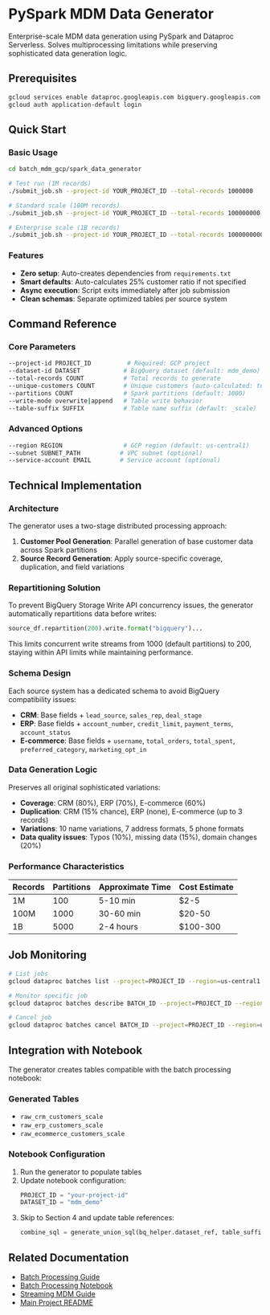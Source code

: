 # PySpark MDM Data Generator

Enterprise-scale MDM data generation using PySpark and Dataproc Serverless. Solves multiprocessing limitations while preserving sophisticated data generation logic.

## Prerequisites

```bash
gcloud services enable dataproc.googleapis.com bigquery.googleapis.com compute.googleapis.com
gcloud auth application-default login
```

## Quick Start

### Basic Usage
```bash
cd batch_mdm_gcp/spark_data_generator

# Test run (1M records)
./submit_job.sh --project-id YOUR_PROJECT_ID --total-records 1000000

# Standard scale (100M records)
./submit_job.sh --project-id YOUR_PROJECT_ID --total-records 100000000

# Enterprise scale (1B records)
./submit_job.sh --project-id YOUR_PROJECT_ID --total-records 1000000000 --partitions 5000
```

### Features
- **Zero setup**: Auto-creates dependencies from `requirements.txt`
- **Smart defaults**: Auto-calculates 25% customer ratio if not specified
- **Async execution**: Script exits immediately after job submission
- **Clean schemas**: Separate optimized tables per source system

## Command Reference

### Core Parameters
```bash
--project-id PROJECT_ID          # Required: GCP project
--dataset-id DATASET            # BigQuery dataset (default: mdm_demo)
--total-records COUNT           # Total records to generate
--unique-customers COUNT        # Unique customers (auto-calculated: total ÷ 4)
--partitions COUNT              # Spark partitions (default: 1000)
--write-mode overwrite|append   # Table write behavior
--table-suffix SUFFIX           # Table name suffix (default: _scale)
```

### Advanced Options
```bash
--region REGION                 # GCP region (default: us-central1)
--subnet SUBNET_PATH           # VPC subnet (optional)
--service-account EMAIL        # Service account (optional)
```

## Technical Implementation

### Architecture
The generator uses a two-stage distributed processing approach:

1. **Customer Pool Generation**: Parallel generation of base customer data across Spark partitions
2. **Source Record Generation**: Apply source-specific coverage, duplication, and field variations

### Repartitioning Solution
To prevent BigQuery Storage Write API concurrency issues, the generator automatically repartitions data before writes:

```python
source_df.repartition(200).write.format("bigquery")...
```

This limits concurrent write streams from 1000 (default partitions) to 200, staying within API limits while maintaining performance.

### Schema Design
Each source system has a dedicated schema to avoid BigQuery compatibility issues:

- **CRM**: Base fields + `lead_source`, `sales_rep`, `deal_stage`
- **ERP**: Base fields + `account_number`, `credit_limit`, `payment_terms`, `account_status`
- **E-commerce**: Base fields + `username`, `total_orders`, `total_spent`, `preferred_category`, `marketing_opt_in`

### Data Generation Logic
Preserves all original sophisticated variations:
- **Coverage**: CRM (80%), ERP (70%), E-commerce (60%)
- **Duplication**: CRM (15% chance), ERP (none), E-commerce (up to 3 records)
- **Variations**: 10 name variations, 7 address formats, 5 phone formats
- **Data quality issues**: Typos (10%), missing data (15%), domain changes (20%)

### Performance Characteristics
| Records | Partitions | Approximate Time | Cost Estimate |
|---------|------------|------------------|---------------|
| 1M | 100 | 5-10 min | $2-5 |
| 100M | 1000 | 30-60 min | $20-50 |
| 1B | 5000 | 2-4 hours | $100-300 |

## Job Monitoring

```bash
# List jobs
gcloud dataproc batches list --project=PROJECT_ID --region=us-central1

# Monitor specific job
gcloud dataproc batches describe BATCH_ID --project=PROJECT_ID --region=us-central1

# Cancel job
gcloud dataproc batches cancel BATCH_ID --project=PROJECT_ID --region=us-central1
```

## Integration with Notebook

The generator creates tables compatible with the batch processing notebook:

### Generated Tables
- `raw_crm_customers_scale`
- `raw_erp_customers_scale`
- `raw_ecommerce_customers_scale`

### Notebook Configuration
1. Run the generator to populate tables
2. Update notebook configuration:
   ```python
   PROJECT_ID = "your-project-id"
   DATASET_ID = "mdm_demo"
   ```
3. Skip to Section 4 and update table references:
   ```python
   combine_sql = generate_union_sql(bq_helper.dataset_ref, table_suffix="_scale")
   ```

## Related Documentation

- [Batch Processing Guide](../MDM_BATCH_PROCESSING.md)
- [Batch Processing Notebook](../mdm_batch_processing.ipynb)
- [Streaming MDM Guide](../../streaming_mdm_gcp/MDM_STREAMING_PROCESSING.md)
- [Main Project README](../../README.md)
